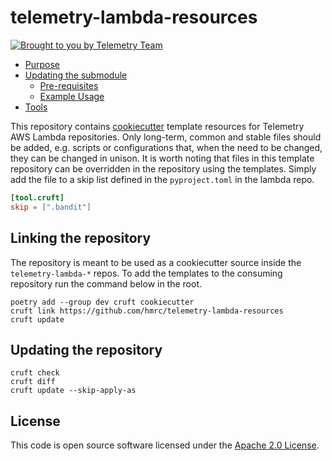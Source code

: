 # telemetry-lambda-resources

[![Brought to you by Telemetry Team](https://img.shields.io/badge/MDTP-Telemetry-40D9C0?style=flat&labelColor=000000&logo=gov.uk)](https://confluence.tools.tax.service.gov.uk/display/TEL/Telemetry)

<!-- toc -->

- [Purpose](#purpose)
- [Updating the submodule](#updating-the-submodule)
  * [Pre-requisites](#pre-requisites)
  * [Example Usage](#example-usage)
- [Tools](#tools)

<!-- tocstop -->

This repository contains [cookiecutter](https://github.com/cookiecutter/cookiecutter) template resources for Telemetry AWS
Lambda repositories. Only long-term, common and stable files should be added, e.g. scripts or configurations that, when
the need to be changed, they can be changed in unison. It is worth noting that files in this template repository can be 
overridden in the repository using the templates. Simply add the file to a skip list defined in the `pyproject.toml` in
the lambda repo. 

```toml
[tool.cruft]
skip = [".bandit"]
```

## Linking the repository

The repository is meant to be used as a cookiecutter source inside the `telemetry-lambda-*` repos. To add the templates
to the consuming repository run the command below in the root.

```shell
poetry add --group dev cruft cookiecutter
cruft link https://github.com/hmrc/telemetry-lambda-resources
cruft update
```

## Updating the repository

```shell
cruft check
cruft diff
cruft update --skip-apply-as
```

## License

This code is open source software licensed under the [Apache 2.0 License]("http://www.apache.org/licenses/LICENSE-2.0.html").
